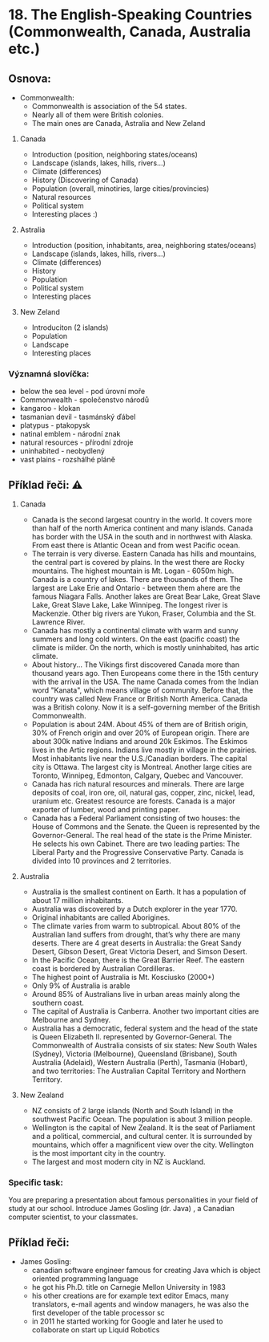 # 18. The English-Speaking Countries (Commonwealth, Canada, Australia etc.)

## Osnova: 

* Commonwealth:
    * Commonwealth is association of the 54 states.   
    * Nearly all of them were British colonies.
    * The main ones are Canada, Astralia and New Zeland
  
1. Canada
   * Introduction (position, neighboring states/oceans)
   * Landscape (islands, lakes, hills, rivers...)
   * Climate (differences)
   * History (Discovering of Canada)
   * Population (overall, minotiries, large cities/provincies)
   * Natural resources
   * Political system
   * Interesting places :)
  
2. Astralia
   * Introduction (position, inhabitants, area, neighboring states/oceans)
   * Landscape (islands, lakes, hills, rivers...)
   * Climate (differences)
   * History
   * Population
   * Political system
   * Interesting places

3. New Zeland
   * Introduciton (2 islands)
   * Population
   * Landscape
   * Interesting places

### Významná slovíčka:
* below the sea level - pod úrovní moře 
* Commonwealth - společenstvo národů 
* kangaroo - klokan 
* tasmanian devil - tasmánský ďábel 
* platypus - ptakopysk 
* natinal emblem - národní znak 
* natural resources - přírodní zdroje 
* uninhabited - neobydlený 
* vast plains - rozshálhé pláně 


## Příklad řeči: ⚠
1. Canada
   * Canada is the second largesat country in the world. It covers more than half of the north America continent and many islands.
   Canada has border with the USA in the south and in northwest with Alaska. From east there is Atlantic Ocean and from west Pacific ocean.
   * The terrain is very diverse. Eastern Canada has hills and mountains, the central part is covered by plains. In the west there are Rocky mountains. The highest mountain is Mt. Logan - 6050m high.     
   Canada is a country of lakes. There are thousands of them. The largest are Lake Erie and Ontario - between them ahere are the famous Niagara Falls. Another lakes are Great Bear Lake, Great Slave Lake, Great Slave Lake, Lake Winnipeg. The longest river is Mackenzie. Other big rivers are Yukon, Fraser, Columbia and the St. Lawrence River.
   * Canada has mostly a continental climate with warm and sunny summers and long cold winters. On the east (pacific coast) the climate is milder. On the north, which is mostly uninhabited, has artic climate.
   * About history... The Vikings first discovered Canada more than thousand years ago. Then Europeans come there in the 15th century with the arrival in the USA. The name Canada comes from the Indian word "Kanata", which means village of community. Before that, the country was called New France or British North America. Canada was a British colony. Now it is a self-governing member of the British Commonwealth.
   * Population is about 24M. About 45% of them are of British origin, 30% of French origin and over 20% of European origin. There are about 300k native Indians and around 20k Eskimos. The Eskimos lives in the Artic regions. Indians live mostly in village in the prairies. Most inhabitants live near the U.S./Canadian borders. The capital city is Ottawa. The largest city is Montreal. Another large cities are Toronto, Winnipeg, Edmonton, Calgary, Quebec and Vancouver.
   * Canada has rich natural resources and minerals. There are large deposits of coal, iron ore, oil, natural gas, copper, zinc, nickel, lead, uranium etc. Greatest resource are forests. Canada is a major exporter of lumber, wood and printing paper.
   * Canada has a Federal Parliament consisting of two houses: the House of Commons and the Senate. the Queen is represented by the Governor-General. The real head of the state is the Prime Minister. He selects his own Cabinet. There are two leading parties: The Liberal Party and the Progressive Conservative Party.
   Canada is divided into 10 provinces and 2 territories.

2. Australia
   * Australia is the smallest continent on Earth. It has a population of about 17 million inhabitants. 
   * Australia was discovered by a Dutch explorer in the year 1770. 
   * Original inhabitants are called Aborigines.
   * The climate varies from warm to subtropical. About 80% of the Australian land suffers from drought, that’s why there are many deserts. There are 4 great deserts in Australia: the Great Sandy Desert, Gibson Desert, Great Victoria Desert, and Simson Desert.
   * In the Pacific Ocean, there is the Great Barrier Reef. The eastern coast is bordered by Australian Cordilleras.
   * The highest point of Australia is Mt. Kosciusko (2000+)
   * Only 9% of Australia is arable
   * Around 85% of Australians live in urban areas mainly along the southern coast.
   * The capital of Australia is Canberra. Another two important cities are Melbourne and Sydney. 
   * Australia has a democratic, federal system and the head of the state is Queen Elizabeth II. represented by Governor-General. The Commonwealth of Australia consists of six states: New South Wales (Sydney), Victoria (Melbourne), Queensland (Brisbane), South Australia (Adelaid), Western Australia (Perth), Tasmania (Hobart), and two territories: The Australian Capital Territory and Northern Territory.

3. New Zealand 
   * NZ consists of 2 large islands (North and South Island) in the southwest Pacific Ocean. The population is about 3 million people.
   * Wellington is the capital of New Zealand. It is the seat of Parliament and a political, commercial, and cultural center. It is surrounded by mountains, which offer a magnificent view over the city. Wellington is the most important city in the country.
   * The largest and most modern city in NZ is Auckland.


### Specific task:
You are preparing  a presentation about famous personalities in your field of study at our school. Introduce James Gosling (dr. Java) , a Canadian computer scientist, to your classmates.

## Příklad řeči:
* James Gosling:
    *	canadian software engineer famous for creating Java which is object oriented programming language
    *	he got his Ph.D. title on Carnegie Mellon University in 1983
    *	his other creations are for example text editor Emacs, many translators, e-mail agents and window managers, he was also the first developer of the table processor sc
    *	in 2011 he started working for Google and later he used to collaborate on start up Liquid Robotics






